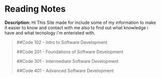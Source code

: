 # Reading Notes
**Description:** Hi This Site made for include some of my information to make it easier to know and contact with me also to find out what knowledge i have and what tecnology i'm enteristed with.

> ##Code 102 - Intro to Software Development
>>
> ##Code 201 - Foundations of Software Development
>>
> ##Code 301 - Intermediate Software Development
>>
> ##Code 401 - Advanced Software Development
>>
